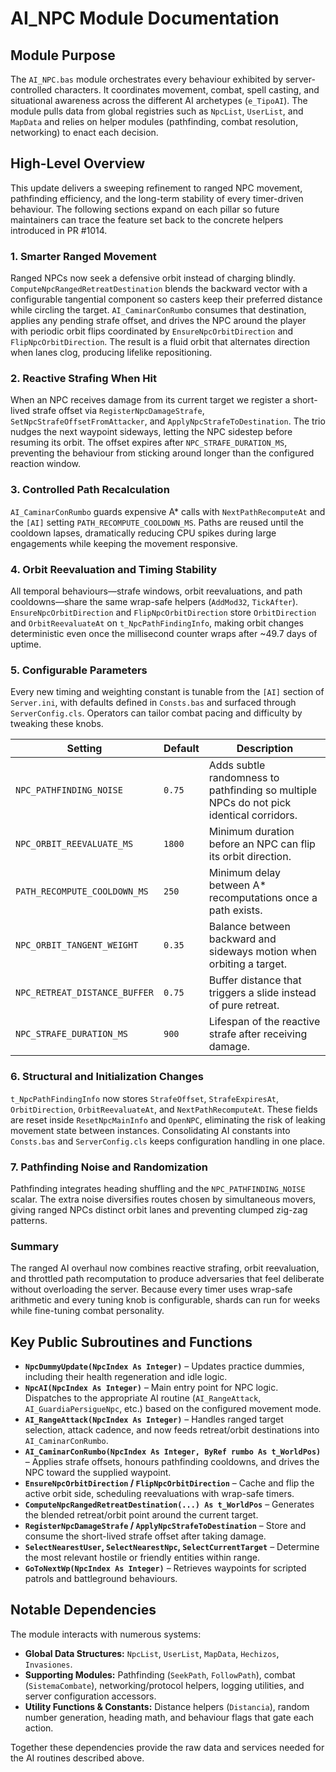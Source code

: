 # AI_NPC Module Documentation

## Module Purpose

The `AI_NPC.bas` module orchestrates every behaviour exhibited by server-controlled characters. It coordinates movement, combat, spell casting, and situational awareness across the different AI archetypes (`e_TipoAI`). The module pulls data from global registries such as `NpcList`, `UserList`, and `MapData` and relies on helper modules (pathfinding, combat resolution, networking) to enact each decision.

## High-Level Overview

This update delivers a sweeping refinement to ranged NPC movement, pathfinding efficiency, and the long-term stability of every timer-driven behaviour. The following sections expand on each pillar so future maintainers can trace the feature set back to the concrete helpers introduced in PR #1014.

### 1. Smarter Ranged Movement
Ranged NPCs now seek a defensive orbit instead of charging blindly. `ComputeNpcRangedRetreatDestination` blends the backward vector with a configurable tangential component so casters keep their preferred distance while circling the target. `AI_CaminarConRumbo` consumes that destination, applies any pending strafe offset, and drives the NPC around the player with periodic orbit flips coordinated by `EnsureNpcOrbitDirection` and `FlipNpcOrbitDirection`. The result is a fluid orbit that alternates direction when lanes clog, producing lifelike repositioning.

### 2. Reactive Strafing When Hit
When an NPC receives damage from its current target we register a short-lived strafe offset via `RegisterNpcDamageStrafe`, `SetNpcStrafeOffsetFromAttacker`, and `ApplyNpcStrafeToDestination`. The trio nudges the next waypoint sideways, letting the NPC sidestep before resuming its orbit. The offset expires after `NPC_STRAFE_DURATION_MS`, preventing the behaviour from sticking around longer than the configured reaction window.

### 3. Controlled Path Recalculation
`AI_CaminarConRumbo` guards expensive A* calls with `NextPathRecomputeAt` and the `[AI]` setting `PATH_RECOMPUTE_COOLDOWN_MS`. Paths are reused until the cooldown lapses, dramatically reducing CPU spikes during large engagements while keeping the movement responsive.

### 4. Orbit Reevaluation and Timing Stability
All temporal behaviours—strafe windows, orbit reevaluations, and path cooldowns—share the same wrap-safe helpers (`AddMod32`, `TickAfter`). `EnsureNpcOrbitDirection` and `FlipNpcOrbitDirection` store `OrbitDirection` and `OrbitReevaluateAt` on `t_NpcPathFindingInfo`, making orbit changes deterministic even once the millisecond counter wraps after ~49.7 days of uptime.

### 5. Configurable Parameters
Every new timing and weighting constant is tunable from the `[AI]` section of `Server.ini`, with defaults defined in `Consts.bas` and surfaced through `ServerConfig.cls`. Operators can tailor combat pacing and difficulty by tweaking these knobs.

| Setting | Default | Description |
| --- | --- | --- |
| `NPC_PATHFINDING_NOISE` | `0.75` | Adds subtle randomness to pathfinding so multiple NPCs do not pick identical corridors. |
| `NPC_ORBIT_REEVALUATE_MS` | `1800` | Minimum duration before an NPC can flip its orbit direction. |
| `PATH_RECOMPUTE_COOLDOWN_MS` | `250` | Minimum delay between A* recomputations once a path exists. |
| `NPC_ORBIT_TANGENT_WEIGHT` | `0.35` | Balance between backward and sideways motion when orbiting a target. |
| `NPC_RETREAT_DISTANCE_BUFFER` | `0.75` | Buffer distance that triggers a slide instead of pure retreat. |
| `NPC_STRAFE_DURATION_MS` | `900` | Lifespan of the reactive strafe after receiving damage. |

### 6. Structural and Initialization Changes
`t_NpcPathFindingInfo` now stores `StrafeOffset`, `StrafeExpiresAt`, `OrbitDirection`, `OrbitReevaluateAt`, and `NextPathRecomputeAt`. These fields are reset inside `ResetNpcMainInfo` and `OpenNPC`, eliminating the risk of leaking movement state between instances. Consolidating AI constants into `Consts.bas` and `ServerConfig.cls` keeps configuration handling in one place.

### 7. Pathfinding Noise and Randomization
Pathfinding integrates heading shuffling and the `NPC_PATHFINDING_NOISE` scalar. The extra noise diversifies routes chosen by simultaneous movers, giving ranged NPCs distinct orbit lanes and preventing clumped zig-zag patterns.

### Summary
The ranged AI overhaul now combines reactive strafing, orbit reevaluation, and throttled path recomputation to produce adversaries that feel deliberate without overloading the server. Because every timer uses wrap-safe arithmetic and every tuning knob is configurable, shards can run for weeks while fine-tuning combat personality.

## Key Public Subroutines and Functions

* **`NpcDummyUpdate(NpcIndex As Integer)`** – Updates practice dummies, including their health regeneration and idle logic.
* **`NpcAI(NpcIndex As Integer)`** – Main entry point for NPC logic. Dispatches to the appropriate AI routine (`AI_RangeAttack`, `AI_GuardiaPersigueNpc`, etc.) based on the configured movement mode.
* **`AI_RangeAttack(NpcIndex As Integer)`** – Handles ranged target selection, attack cadence, and now feeds retreat/orbit destinations into `AI_CaminarConRumbo`.
* **`AI_CaminarConRumbo(NpcIndex As Integer, ByRef rumbo As t_WorldPos)`** – Applies strafe offsets, honours pathfinding cooldowns, and drives the NPC toward the supplied waypoint.
* **`EnsureNpcOrbitDirection` / `FlipNpcOrbitDirection`** – Cache and flip the active orbit side, scheduling reevaluations with wrap-safe timers.
* **`ComputeNpcRangedRetreatDestination(...) As t_WorldPos`** – Generates the blended retreat/orbit point around the current target.
* **`RegisterNpcDamageStrafe` / `ApplyNpcStrafeToDestination`** – Store and consume the short-lived strafe offset after taking damage.
* **`SelectNearestUser`, `SelectNearestNpc`, `SelectCurrentTarget`** – Determine the most relevant hostile or friendly entities within range.
* **`GoToNextWp(NpcIndex As Integer)`** – Retrieves waypoints for scripted patrols and battleground behaviours.

## Notable Dependencies

The module interacts with numerous systems:

* **Global Data Structures:** `NpcList`, `UserList`, `MapData`, `Hechizos`, `Invasiones`.
* **Supporting Modules:** Pathfinding (`SeekPath`, `FollowPath`), combat (`SistemaCombate`), networking/protocol helpers, logging utilities, and server configuration accessors.
* **Utility Functions & Constants:** Distance helpers (`Distancia`), random number generation, heading math, and behaviour flags that gate each action.

Together these dependencies provide the raw data and services needed for the AI routines described above.

